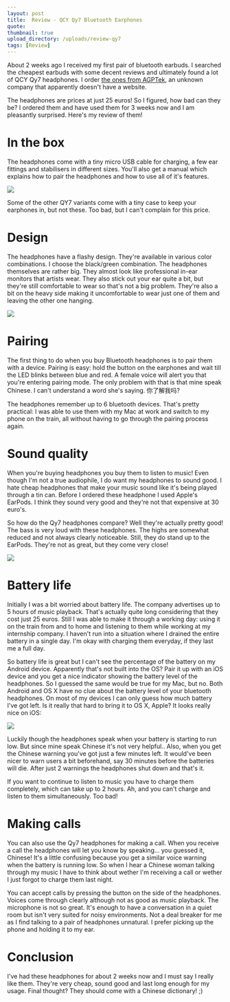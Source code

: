 ```yaml
---
layout: post
title:  Review - QCY Qy7 Bluetooth Earphones
quote: 
thumbnail: true
upload_directory: /uploads/review-qy7
tags: [Review]
---
```


About 2 weeks ago I received my first pair of bluetooth earbuds. I searched the cheapest earbuds with some decent reviews and ultimately found a lot of QCY Qy7 headphones. I order [the ones from AGPTek](http://www.amazon.de/Wireless-Bluetooth-Ohrh%C3%B6rer-Kopfh%C3%B6rer-Bluetooth-Ger%C3%A4te/dp/B00R5RLZEG/ref=sr_1_1?ie=UTF8&qid=1430817286&sr=8-1&keywords=QCY), an unknown company that apparently doesn't have a website. 

The headphones are prices at just 25 euros! So I figured, how bad can they be? I ordered them and have used them for 3 weeks now and I am pleasantly surprised. Here's my review of them!

<!--more-->

# In the box
The headphones come with a tiny micro USB cable for charging, a few ear fittings and stabilisers in different sizes. You'll also get a manual which explains how to pair the headphones and how to use all of it's features.

![](/uploads/review-qy7/inthebox.jpg)

Some of the other QY7 variants come with a tiny case to keep your earphones in, but not these. Too bad, but I can't complain for this price.

# Design
The headphones have a flashy design. They're available in various color combinations. I choose the black/green combination. The headphones themselves are rather big. They almost look like professional in-ear monitors that artists wear. They also stick out your ear quite a bit, but they're still comfortable to wear so that's not a big problem. They're also a bit on the heavy side making it uncomfortable  to wear just one of them and leaving the other one hanging. 

![](/uploads/review-qy7/inear.jpg)

# Pairing
The first thing to do when you buy Bluetooth headphones is to pair them with a device. Pairing is easy: hold the button on the earphones and wait till the LED blinks between blue and red. A female voice will alert you that you're entering pairing mode. The only problem with that is that mine speak Chinese. I can't understand a word she's saying. 你了解我吗?

The headphones remember up to 6 bluetooth devices. That's pretty practical: I was able to use them with my Mac at work and switch to my phone on the train, all without having to go through the pairing process again.

# Sound quality
When you're buying headphones you buy them to listen to music! Even though I'm not a true audiophile, I do want my headphones to sound good. I hate cheap headphones that make your music sound like it's being played through a tin can. Before I ordered these headphone I used Apple's EarPods. I think they sound very good and they're not that expensive at 30 euro's.

So how do the Qy7 headphones compare? Well they're actually pretty good! The bass is very loud with these headphones. The highs are somewhat reduced and not always clearly noticeable. Still, they do stand up to the EarPods. They're not as great, but they come very close!

![](/uploads/review-qy7/earphones.jpg)

# Battery life
Initially I was a bit worried about battery life. The company advertises up to 5 hours of music playback. That's actually quite long considering that they cost just 25 euros. Still I was able to make it through a working day: using it on the train from and to home and listening to them while working at my internship company. I haven't run into a situation where I drained the entire battery in a single day. I'm okay with charging them everyday, if they last me a full day.

So battery life is great but I can't see the percentage of the battery on my Android device. Apparently  that's not built into the OS? Pair it up with an iOS device and you get a nice indicator showing the battery level of the headphones. So I guessed the same would be true for my Mac, but no. Both Android and OS X have no clue about the battery level of your bluetooth headphones. On most of my devices I can only guess how much battery I've got left. Is it really that hard to bring it to OS X, Apple? It looks really nice on iOS:

![](/uploads/review-qy7/ios-battery.png)

Luckily though the headphones speak when your battery is starting to run low. But since mine speak Chinese it's not very helpful.. Also, when you get the Chinese warning you've got just a few minutes left. It would've been nicer to warn users a bit beforehand, say 30 minutes before the batteries will die. After just 2 warnings the headphones shut down and that's it.

If you want to continue to listen to music you have to charge them completely, which can take up to 2 hours. Ah, and you can't charge and listen to them simultaneously. Too bad!

# Making calls
You can also use the Qy7 headphones for making a call. When you receive a call the headphones will let you know by speaking... you guessed it, Chinese! It's a little confusing because you get a similar voice warning when the battery is running low. So when I hear a Chinese woman talking through my music I have to think about wether I'm receiving a call or wether I just forgot to charge them last night.

You can accept calls by pressing the button on the side of the headphones. Voices come through clearly although not as good as music playback. The microphone is not so great. It's enough to have a conversation in a quiet room but isn't very suited for noisy environments. Not a deal breaker for me as I find talking to a pair of headphones unnatural. I prefer picking up the phone and holding it to my ear.


# Conclusion
I've had these headphones for about 2 weeks now and I must say I really like them. They're very cheap, sound good and last long enough for my usage. Final thought? They should come with a Chinese dictionary! ;)